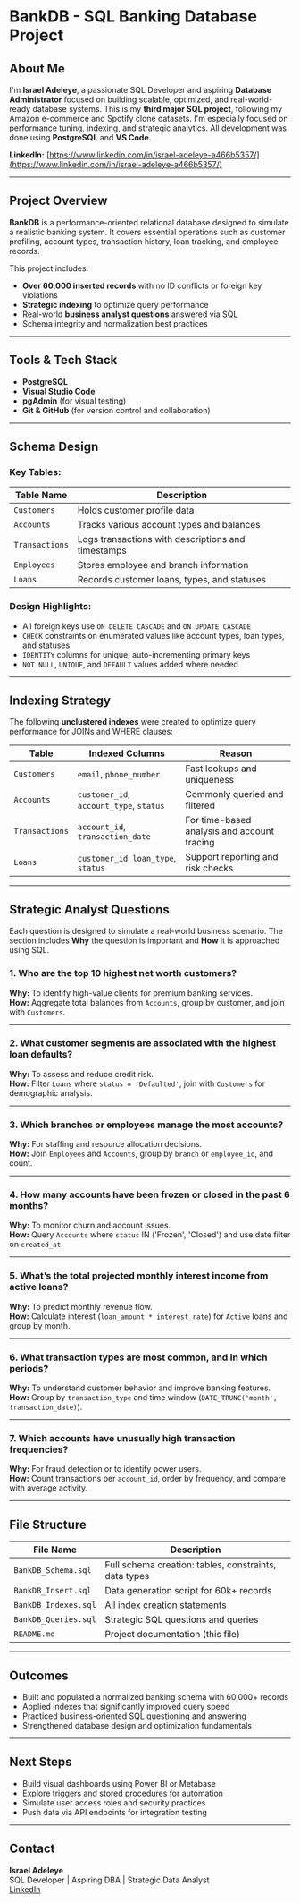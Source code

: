 # BankDB - SQL Banking Database Project

## About Me

I'm **Israel Adeleye**, a passionate SQL Developer and aspiring **Database Administrator** focused on building scalable, optimized, and real-world-ready database systems. This is my **third major SQL project**, following my Amazon e-commerce and Spotify clone datasets. I'm especially focused on performance tuning, indexing, and strategic analytics. All development was done using **PostgreSQL** and **VS Code**.

**LinkedIn:** [https://www.linkedin.com/in/israel-adeleye-a466b5357/](https://www.linkedin.com/in/israel-adeleye-a466b5357/)

---

##  Project Overview

**BankDB** is a performance-oriented relational database designed to simulate a realistic banking system. It covers essential operations such as customer profiling, account types, transaction history, loan tracking, and employee records.

This project includes:

- **Over 60,000 inserted records** with no ID conflicts or foreign key violations
- **Strategic indexing** to optimize query performance
- Real-world **business analyst questions** answered via SQL
- Schema integrity and normalization best practices

---

## Tools & Tech Stack

- **PostgreSQL**
- **Visual Studio Code**
- **pgAdmin** (for visual testing)
- **Git & GitHub** (for version control and collaboration)

---

##  Schema Design

### Key Tables:
| Table Name     | Description |
|----------------|-------------|
| `Customers`    | Holds customer profile data |
| `Accounts`     | Tracks various account types and balances |
| `Transactions` | Logs transactions with descriptions and timestamps |
| `Employees`    | Stores employee and branch information |
| `Loans`        | Records customer loans, types, and statuses |

### Design Highlights:
- All foreign keys use `ON DELETE CASCADE` and `ON UPDATE CASCADE`
- `CHECK` constraints on enumerated values like account types, loan types, and statuses
- `IDENTITY` columns for unique, auto-incrementing primary keys
- `NOT NULL`, `UNIQUE`, and `DEFAULT` values added where needed

---

## Indexing Strategy

The following **unclustered indexes** were created to optimize query performance for JOINs and WHERE clauses:

| Table        | Indexed Columns                   | Reason |
|--------------|------------------------------------|--------|
| `Customers`  | `email`, `phone_number`           | Fast lookups and uniqueness |
| `Accounts`   | `customer_id`, `account_type`, `status` | Commonly queried and filtered |
| `Transactions` | `account_id`, `transaction_date`   | For time-based analysis and account tracing |
| `Loans`      | `customer_id`, `loan_type`, `status` | Support reporting and risk checks |

---

## Strategic Analyst Questions

Each question is designed to simulate a real-world business scenario. The section includes **Why** the question is important and **How** it is approached using SQL.

### 1. Who are the top 10 highest net worth customers?

**Why:** To identify high-value clients for premium banking services.  
**How:** Aggregate total balances from `Accounts`, group by customer, and join with `Customers`.

---

### 2. What customer segments are associated with the highest loan defaults?

**Why:** To assess and reduce credit risk.  
**How:** Filter `Loans` where `status = 'Defaulted'`, join with `Customers` for demographic analysis.

---

### 3. Which branches or employees manage the most accounts?

**Why:** For staffing and resource allocation decisions.  
**How:** Join `Employees` and `Accounts`, group by `branch` or `employee_id`, and count.

---

### 4. How many accounts have been frozen or closed in the past 6 months?

**Why:** To monitor churn and account issues.  
**How:** Query `Accounts` where `status` IN ('Frozen', 'Closed') and use date filter on `created_at`.

---

### 5. What’s the total projected monthly interest income from active loans?

**Why:** To predict monthly revenue flow.  
**How:** Calculate interest (`loan_amount * interest_rate`) for `Active` loans and group by month.

---

### 6. What transaction types are most common, and in which periods?

**Why:** To understand customer behavior and improve banking features.  
**How:** Group by `transaction_type` and time window (`DATE_TRUNC('month', transaction_date)`).

---

### 7. Which accounts have unusually high transaction frequencies?

**Why:** For fraud detection or to identify power users.  
**How:** Count transactions per `account_id`, order by frequency, and compare with average activity.

---

## File Structure

| File Name              | Description |
|------------------------|-------------|
| `BankDB_Schema.sql`    | Full schema creation: tables, constraints, data types |
| `BankDB_Insert.sql`    | Data generation script for 60k+ records |
| `BankDB_Indexes.sql`   | All index creation statements |
| `BankDB_Queries.sql`   | Strategic SQL questions and queries |
| `README.md`            | Project documentation (this file) |

---

##  Outcomes

- Built and populated a normalized banking schema with 60,000+ records
- Applied indexes that significantly improved query speed
- Practiced business-oriented SQL questioning and answering
- Strengthened database design and optimization fundamentals

---

##  Next Steps

- Build visual dashboards using Power BI or Metabase
- Explore triggers and stored procedures for automation
- Simulate user access roles and security practices
- Push data via API endpoints for integration testing

---

##  Contact

**Israel Adeleye**  
SQL Developer | Aspiring DBA | Strategic Data Analyst  
[LinkedIn](https://www.linkedin.com/in/israel-adeleye-a466b5357/)
